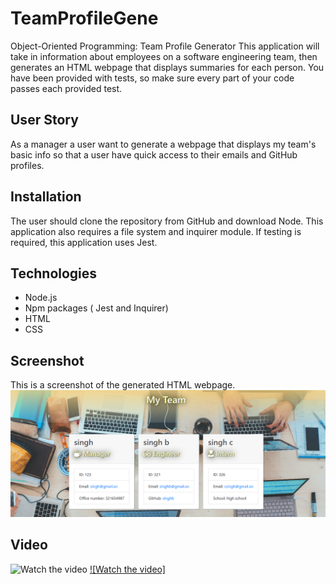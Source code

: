# TeamProfileGene
 Object-Oriented Programming: Team Profile Generator
 This application will take in information about employees on a software engineering team, then generates an HTML webpage that displays summaries for each person. You have been provided with tests, so make sure every part of your code passes each provided test.

## User Story

As a manager a user want to generate a webpage that displays my team's basic info so that a user have quick access to their emails and GitHub profiles.

## Installation



The user should clone the repository from GitHub and download Node. This application also requires a file system and inquirer module. If testing is required, this application uses Jest.

## Technologies
- Node.js
- Npm packages ( Jest and Inquirer)
- HTML
- CSS

## Screenshot
This is a screenshot of the generated HTML webpage.
![My Image](/assets/team.png)

## Video
![Watch the video](/assets/final%C3%B9.gif)
[![Watch the video]](/assets/Untitled_%20Mar%207%2C%202023%2010_45%20PM.webm)


 
